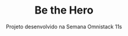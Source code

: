 <h1 align="center"> Be the Hero </h1>
<p align="center"> Projeto desenvolvido na Semana Omnistack 11s</p>